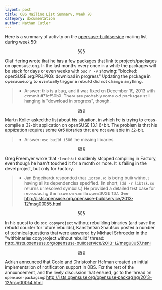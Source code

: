 ```yaml
---
layout: post
title: OBS Mailing List Summary, Week 50
category: documentation
author: Nathan Cutler
---
```


Here is a summary of activity on the
[opensuse-buildservice](http://lists.opensuse.org/opensuse-buildservice/)
mailing list during week 50:

<p align="center">§§§</p>

Olaf Hering wrote that he has a few packages that link to
projects/packages on opensuse.org. In the last months every once in a
while the packages will be stuck for days or even weeks with `osc r
-v` showing: "blocked: openSUSE.org:PRJ/PKG: download in progress"
Updating the package in opensuse.org to eventually trigger a rebuild
did not change anything.
> * Answer: this is a bug, and it was fixed on December 19, 2013 with
> commit #71cf59b9. There are probably some old packages still hanging
> in "download in progress", though.

<p align="center">§§§</p>

Martin Koller asked the list about his situation, in which he is
trying to cross-compile a 32-bit application on openSUSE 13.1 64bit.
The problem is that his application requires some Qt5 libraries that
are not available in 32-bit.
> * Answer: `osc build i586` the missing libraries

<p align="center">§§§</p>

Greg Freemyer wrote that `sleuthkit` suddenly stopped compiling in
Factory, even though he hasn't touched it for a month or more. It is
failing in the devel project, but only for Factory.
> * Jan Engelhardt responded that `libtsk.so` is being built without
> having all its dependencies specified. (In short, `ldd -r libtsk.so`
> returns unresolved symbols.) He provided a detailed test case for
> reproducing the issue on vanilla openSUSE 13.1. See <a
> href="http://lists.opensuse.org/opensuse-buildservice/2013-12/msg00055.html">http://lists.opensuse.org/opensuse-buildservice/2013-12/msg00055.html</a>

<p align="center">§§§</p>

In his quest to do `osc copyproject`
without rebuilding binaries (and save the rebuild counter for future
rebuilds), Kanstantsin Shautsou posted a number of technical questions
that were answered by Michael Schroeder in the "withbinaries
copyproject without rebuild" thread: <a
href="http://lists.opensuse.org/opensuse-buildservice/2013-12/msg00057.html">http://lists.opensuse.org/opensuse-buildservice/2013-12/msg00057.html</a>

<p align="center">§§§</p>

Adrian announced that Coolo and Christopher Hofman created an initial
implementation of notification support in OBS. For the rest of the
announcement, and the lively discussion that ensued, go to the thread
on `opensuse-packaging`: <a
href="http://lists.opensuse.org/opensuse-packaging/2013-12/msg00054.html">http://lists.opensuse.org/opensuse-packaging/2013-12/msg00054.html</a>

